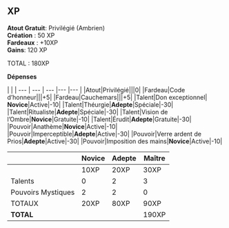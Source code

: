 ## XP

**Atout Gratuit**: Privilégié (Ambrien)  
**Création** : 50 XP  
**Fardeaux** : +10XP  
**Gains**: 120 XP

TOTAL : 180XP

**Dépenses**

| |
| --- | --- | --- |--- |--- |
|Atout|Privilégié|||0|
|Fardeau|Code d’honneur|||+5|
|Fardeau|Cauchemars|||+5|
|Talent|Don exceptionnel| **Novice**|Active|-10|
|Talent|Théurgie|**Adepte**|Spéciale|-30|
|Talent|Ritualiste|**Adepte**|Spéciale|-30|
|Talent|Vision de l’Ombre|**Novice**|Gratuite|-10|
|Talent|Érudit|**Adepte**|Gratuite|-30|
|Pouvoir|Anathème|**Novice**|Active|-10|
|Pouvoir|Imperceptible|**Adepte**|Active|-30|
|Pouvoir|Verre ardent de Prios|**Adepte**|Active|-30|
|Pouvoir|Imposition des mains|**Novice**|Active|-10|


|     | Novice | Adepte | Maître |
| --- | --- | --- | --- |
|     | 10XP | 20XP | 30XP |
| Talents | 0   | 2   | 3   |
| Pouvoirs Mystiques | 2   | 2   | 0   |
| TOTAUX | 20XP | 80XP | 90XP |
| **TOTAL** |     |     | 190XP |